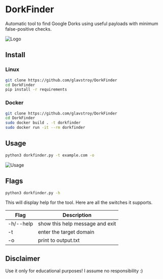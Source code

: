 # DorkFinder
Automatic tool to find Google Dorks using useful payloads with minimum false-positive checks. 

![Logo](https://github.com/glavstroy/DorkFinder/blob/main/img/main.png)

## Install

### Linux

```bash
git clone https://github.com/glavstroy/DorkFinder
cd DorkFinder
pip install -r requirements
```

### Docker

```bash
git clone https://github.com/glavstroy/DorkFinder
cd DorkFinder
sudo docker build . -t dorkfinder
sudo docker run -it --rm dorkfinder
```

## Usage

```bash
python3 dorkfinder.py -t example.com -o
```

![Usage](https://github.com/glavstroy/DorkFinder/blob/main/img/usage.png)

## Flags

```bash
python3 dorkfinder.py -h
```

This will display help for the tool. Here are all the switches it supports.

| Flag           | Description                                          |
|----------------|------------------------------------------------------|
| -h/--help      | show this help message and exit                      |
| -t             | enter the target domain                              |
| -o             | print to output.txt                                  |

## Disclaimer
Use it only for educational purposes! I assume no responsibility :)
